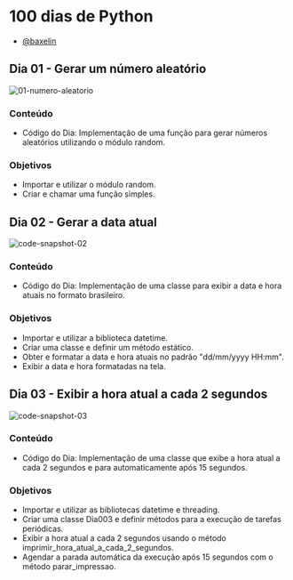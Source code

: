 # 100 dias de Python

- [@baxelin]((https://github.com/baxelin))

## Dia 01 - Gerar um número aleatório

![01-numero-aleatorio](https://github.com/baxelin/100-Dias-Python/assets/94851988/ca2e1ce1-84d8-43e0-9c87-6f7f7868d7d0)

### Conteúdo

- Código do Dia: Implementação de uma função para gerar números aleatórios utilizando o módulo random.

### Objetivos

- Importar e utilizar o módulo random.
- Criar e chamar uma função simples.

## Dia 02 - Gerar a data atual

![code-snapshot-02](https://github.com/user-attachments/assets/45bd8c56-ba4b-40ed-aecc-e39a153ac378)

### Conteúdo

- Código do Dia: Implementação de uma classe para exibir a data e hora atuais no formato brasileiro.

### Objetivos

- Importar e utilizar a biblioteca datetime.
- Criar uma classe e definir um método estático.
- Obter e formatar a data e hora atuais no padrão "dd/mm/yyyy HH:mm".
- Exibir a data e hora formatadas na tela.

## Dia 03 - Exibir a hora atual a cada 2 segundos

![code-snapshot-03](https://github.com/user-attachments/assets/16e9d60f-6c95-4475-b5dd-bd04d3d195f3)

### Conteúdo
- Código do Dia: Implementação de uma classe que exibe a hora atual a cada 2 segundos e para automaticamente após 15 segundos.

### Objetivos
- Importar e utilizar as bibliotecas datetime e threading.
- Criar uma classe Dia003 e definir métodos para a execução de tarefas periódicas.
- Exibir a hora atual a cada 2 segundos usando o método imprimir_hora_atual_a_cada_2_segundos.
- Agendar a parada automática da execução após 15 segundos com o método parar_impressao.
